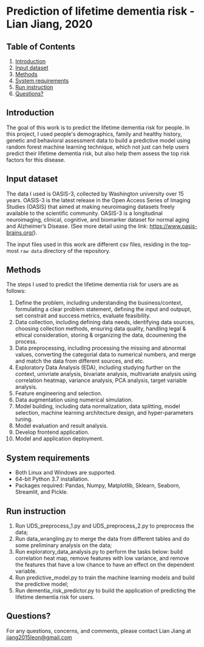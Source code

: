 # Prediction of lifetime dementia risk - Lian Jiang, 2020

## Table of Contents
1. [Introduction](README.md#introduction)
1. [Input dataset](README.md#input-dataset)
1. [Methods](README.md#methods)
1. [System requirements](README.md#system-requirements)
1. [Run instruction](README.md#run-instruction)
1. [Questions?](README.md#questions?)

## Introduction
The goal of this work is to predict the lifetime dementia risk for people. In this project, I used people's demographics, family and healthy history, genetic and behavioral assessment data to build a predictive model using random forest machine learning technique, which not just can help users predict their lifetime dementia risk, but also help them assess the top risk factors for this disease.

## Input dataset
The data I used is OASIS-3, collected by Washington university over 15 years. OASIS-3 is the latest release in the Open Access Series of Imaging Studies (OASIS) that aimed at making neuroimaging datasets freely available to the scientific community. OASIS-3 is a longitudinal neuroimaging, clinical, cognitive, and biomarker dataset for normal aging and Alzheimer’s Disease. (See more detail using the link: https://www.oasis-brains.org/). 

The input files used in this work are different csv files, residing in the top-most `raw data` directory of the repository. 

## Methods
The steps I used to predict the lifetime dementia risk for users are as follows:
1)  Define the problem, including understanding the business/context, formulating a clear problem statement, defining the input and outpupt, set constrait and success metrics, evaluate feasibility.
2)  Data collection, including defining data needs, identifying data sources, choosing collection methods, ensuring data quality, handling legal & ethical consideration, storing & organizing the data, dcoumening the process.
3)  Data preprocessing, including processing the missing and abnormal values, converting the categorial data to numerical numbers, and merge and match the data from different sources, and etc. 
4)  Exploratory Data Analysis (EDA), including studying further on the context, univriate analysis, bivariate analysis, multivariate analysis using correlation heatmap, variance analysis, PCA analysis, target variable analysis.
5)  Feature engineering and selection.
6)  Data augmentation using numerical simulation.
7)  Model building, including data normalization, data splitting, model selection, machine learning architecture design, and hyper-parameters tuning.
8)  Model evaluation and result analysis.    
9)  Develop frontend application.
10) Model and application deployment.


## System requirements
* Both Linux and Windows are supported.
* 64-bit Python 3.7 installation.
* Packages required: Pandas, Numpy, Matplotlib, Sklearn, Seaborn, Streamlit, and Pickle.

## Run instruction
1) Run UDS_preprocess_1.py and UDS_preprocess_2.py to preprocess the data;
2) Run data_wrangling.py to merge the data from different tables and do some preliminary analysis on the data;
3) Run exploratory_data_analysis.py to perform the tasks below: build correlation heat map, remove features with low variance, and remove the features that have a low chance to have an effect on the dependent variable.
4) Run predictive_model.py to train the machine learning models and build the predictive model;
5) Run dementia_risk_predictor.py to build the application of predicting the lifetime dementia risk for users.

## Questions?
For any questions, concerns, and comments, please contact Lian Jiang at jiang2015leon@gmail.com
